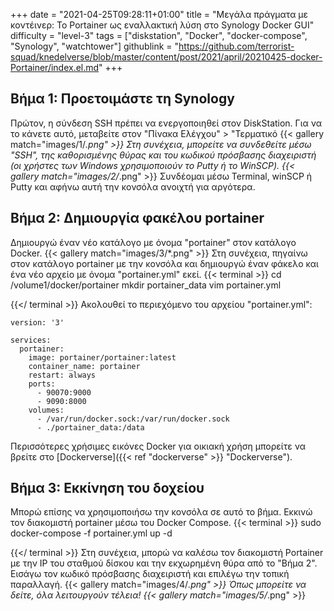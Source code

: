 +++
date = "2021-04-25T09:28:11+01:00"
title = "Μεγάλα πράγματα με κοντέινερ: Το Portainer ως εναλλακτική λύση στο Synology Docker GUI"
difficulty = "level-3"
tags = ["diskstation", "Docker", "docker-compose", "Synology", "watchtower"]
githublink = "https://github.com/terrorist-squad/knedelverse/blob/master/content/post/2021/april/20210425-docker-Portainer/index.el.md"
+++

## Βήμα 1: Προετοιμάστε τη Synology
Πρώτον, η σύνδεση SSH πρέπει να ενεργοποιηθεί στον DiskStation. Για να το κάνετε αυτό, μεταβείτε στον "Πίνακα Ελέγχου" > "Τερματικό
{{< gallery match="images/1/*.png" >}}
Στη συνέχεια, μπορείτε να συνδεθείτε μέσω "SSH", της καθορισμένης θύρας και του κωδικού πρόσβασης διαχειριστή (οι χρήστες των Windows χρησιμοποιούν το Putty ή το WinSCP).
{{< gallery match="images/2/*.png" >}}
Συνδέομαι μέσω Terminal, winSCP ή Putty και αφήνω αυτή την κονσόλα ανοιχτή για αργότερα.
## Βήμα 2: Δημιουργία φακέλου portainer
Δημιουργώ έναν νέο κατάλογο με όνομα "portainer" στον κατάλογο Docker.
{{< gallery match="images/3/*.png" >}}
Στη συνέχεια, πηγαίνω στον κατάλογο portainer με την κονσόλα και δημιουργώ έναν φάκελο και ένα νέο αρχείο με όνομα "portainer.yml" εκεί.
{{< terminal >}}
cd /volume1/docker/portainer
mkdir portainer_data
vim portainer.yml

{{</ terminal >}}
Ακολουθεί το περιεχόμενο του αρχείου "portainer.yml":
```
version: '3'

services:
  portainer:
    image: portainer/portainer:latest
    container_name: portainer
    restart: always
    ports:
      - 90070:9000
      - 9090:8000
    volumes:
      - /var/run/docker.sock:/var/run/docker.sock
      - ./portainer_data:/data

```
Περισσότερες χρήσιμες εικόνες Docker για οικιακή χρήση μπορείτε να βρείτε στο [Dockerverse]({{< ref "dockerverse" >}} "Dockerverse").
## Βήμα 3: Εκκίνηση του δοχείου
Μπορώ επίσης να χρησιμοποιήσω την κονσόλα σε αυτό το βήμα. Εκκινώ τον διακομιστή portainer μέσω του Docker Compose.
{{< terminal >}}
sudo docker-compose -f portainer.yml up -d

{{</ terminal >}}
Στη συνέχεια, μπορώ να καλέσω τον διακομιστή Portainer με την IP του σταθμού δίσκου και την εκχωρημένη θύρα από το "Βήμα 2". Εισάγω τον κωδικό πρόσβασης διαχειριστή και επιλέγω την τοπική παραλλαγή.
{{< gallery match="images/4/*.png" >}}
Όπως μπορείτε να δείτε, όλα λειτουργούν τέλεια!
{{< gallery match="images/5/*.png" >}}
